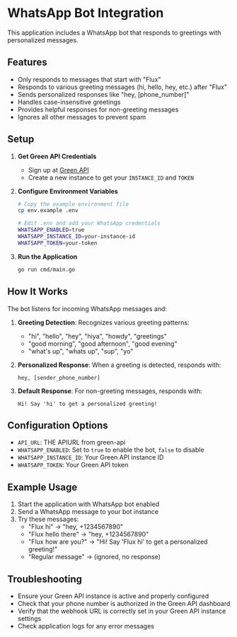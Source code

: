 # WhatsApp Bot Integration

This application includes a WhatsApp bot that responds to greetings with personalized messages.

## Features

- Only responds to messages that start with "Flux"
- Responds to various greeting messages (hi, hello, hey, etc.) after "Flux"
- Sends personalized responses like "hey, [phone_number]"
- Handles case-insensitive greetings
- Provides helpful responses for non-greeting messages
- Ignores all other messages to prevent spam

## Setup

1. **Get Green API Credentials**

   - Sign up at [Green API](https://green-api.com/)
   - Create a new instance to get your `INSTANCE_ID` and `TOKEN`

2. **Configure Environment Variables**

   ```bash
   # Copy the example environment file
   cp env.example .env

   # Edit .env and add your WhatsApp credentials
   WHATSAPP_ENABLED=true
   WHATSAPP_INSTANCE_ID=your-instance-id
   WHATSAPP_TOKEN=your-token
   ```

3. **Run the Application**
   ```bash
   go run cmd/main.go
   ```

## How It Works

The bot listens for incoming WhatsApp messages and:

1. **Greeting Detection**: Recognizes various greeting patterns:

   - "hi", "hello", "hey", "hiya", "howdy", "greetings"
   - "good morning", "good afternoon", "good evening"
   - "what's up", "whats up", "sup", "yo"

2. **Personalized Response**: When a greeting is detected, responds with:

   ```
   hey, [sender_phone_number]
   ```

3. **Default Response**: For non-greeting messages, responds with:
   ```
   Hi! Say 'hi' to get a personalized greeting!
   ```

## Configuration Options

- `API_URL`: THE APIURL from green-api
- `WHATSAPP_ENABLED`: Set to `true` to enable the bot, `false` to disable
- `WHATSAPP_INSTANCE_ID`: Your Green API instance ID
- `WHATSAPP_TOKEN`: Your Green API token

## Example Usage

1. Start the application with WhatsApp bot enabled
2. Send a WhatsApp message to your bot instance
3. Try these messages:
   - "Flux hi" → "hey, +1234567890"
   - "Flux hello there" → "hey, +1234567890"
   - "Flux how are you?" → "Hi! Say 'Flux hi' to get a personalized greeting!"
   - "Regular message" → (ignored, no response)

## Troubleshooting

- Ensure your Green API instance is active and properly configured
- Check that your phone number is authorized in the Green API dashboard
- Verify that the webhook URL is correctly set in your Green API instance settings
- Check application logs for any error messages
